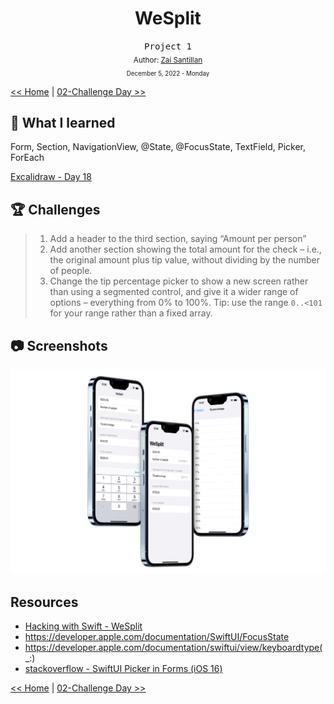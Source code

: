 <div align="center">
  <h1>WeSplit</h1>
  <samp>Project 1</samp>
  <br/>

  <sub>
    Author: <a href="https://github.com/plskz" target="_blank">Zai Santillan</a>
    <br>
    <small>December 5, 2022 - Monday</small>
  </sub>
</div>

[<< Home](https://github.com/plskz/100SwiftUI/) | [02-Challenge Day >>](../02-Challenge%20Day/)

## 📝 What I learned

Form, Section, NavigationView, @State, @FocusState, TextField, Picker, ForEach

[Excalidraw - Day 18](https://dub.sh/plskz-100swiftui-wesplit)

## 🏆 Challenges

> 1. Add a header to the third section, saying “Amount per person”
> 1. Add another section showing the total amount for the check – i.e., the original amount plus tip value, without dividing by the number of people.
> 1. Change the tip percentage picker to show a new screen rather than using a segmented control, and give it a wider range of options – everything from 0% to 100%. Tip: use the range `0..<101` for your range rather than a fixed array.

## 📷 Screenshots

<div align="center">

![WeSplit - 2](./_Screenshots/Mockup-WeSplit-2.png)

</div>

## Resources

- [Hacking with Swift - WeSplit](https://www.hackingwithswift.com/books/ios-swiftui/wesplit-wrap-up)
- https://developer.apple.com/documentation/SwiftUI/FocusState
- https://developer.apple.com/documentation/swiftui/view/keyboardtype(_:)
- [stackoverflow - SwiftUI Picker in Forms (iOS 16)](https://stackoverflow.com/questions/73896801/swiftui-picker-in-forms-ios-16)

[<< Home](https://github.com/plskz/100SwiftUI/) | [02-Challenge Day >>](../02-Challenge%20Day/)
